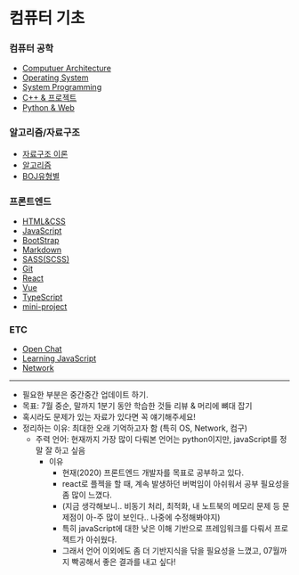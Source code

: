 # 컴퓨터 기초

### 컴퓨터 공학

- [Computuer Architecture](https://bit.ly/2YE9ZRD)
- [Operating System](https://bit.ly/3dmi2XX)
- [System Programming](#)
- [C++ & 프로젝트](https://bit.ly/2YVleVn)
- [Python & Web](https://bit.ly/2Mp5uD4)

### 알고리즘/자료구조

- [자료구조 이론](https://bit.ly/2ZbDcne)
- [알고리즘](https://bit.ly/3gr1LCO)
- [BOJ유형별](https://bit.ly/37GwEiJ)

### 프론트엔드

- [HTML&CSS](https://bit.ly/2Wggp85)
- [JavaScript](https://bit.ly/3cdvXOq)
- [BootStrap](https://bit.ly/3h3qopn)
- [Markdown](https://bit.ly/2YgF6AX)
- [SASS(SCSS)](https://bit.ly/2Yt44x5)
- [Git](https://bit.ly/2XQcOyc)
- [React](https://bit.ly/3eLgtmL)
- [Vue](#)
- [TypeScript](#)
- [mini-project](https://bit.ly/2ZfTeLa)

### ETC

- [Open Chat](https://bit.ly/2zpO0Dd)
- [Learning JavaScript](https://bit.ly/36HpGtj)
- [Network](https://bit.ly/2YXhzXo)

---
- 필요한 부분은 중간중간 업데이트 하기.
- 목표: 7월 중순, 말까지 1분기 동안 학습한 것들 리뷰 & 머리에 뼈대 잡기
- 혹시라도 문제가 있는 자료가 있다면 꼭 얘기해주세요!
- 정리하는 이유: 최대한 오래 기억하고자 함 (특히 OS, Network, 컴구)
  - 주력 언어: 현재까지 가장 많이 다뤄본 언어는 python이지만, javaScript를 정말 잘 하고 싶음
    - 이유
      - 현재(2020) 프론트엔드 개발자를 목표로 공부하고 있다.
      - react로 플젝을 할 때, 계속 발생하던 버벅임이 아쉬워서 공부 필요성을 좀 많이 느꼈다.
      - (지금 생각해보니.. 비동기 처리, 최적화, 내 노트북의 메모리 문제 등 문제점이 아-주 많이 보인다.. 나중에 수정해봐야지)
      - 특히 javaScript에 대한 낮은 이해 기반으로 프레임워크를 다뤄서 프로젝트가 아쉬웠다.
      - 그래서 언어 이외에도 좀 더 기반지식을 닦을 필요성을 느꼈고, 07월까지 빡공해서 좋은 결과를 내고 싶다!
    
